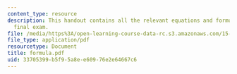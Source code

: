 ```yaml
---
content_type: resource
description: This handout contains all the relevant equations and formulae for the
  final exam.
file: /media/https%3A/open-learning-course-data-rc.s3.amazonaws.com/15-501-introduction-to-financial-and-managerial-accounting-spring-2004/33705399b5f95a8ee60976e2e64667c6_formula.pdf
file_type: application/pdf
resourcetype: Document
title: formula.pdf
uid: 33705399-b5f9-5a8e-e609-76e2e64667c6
---
```

